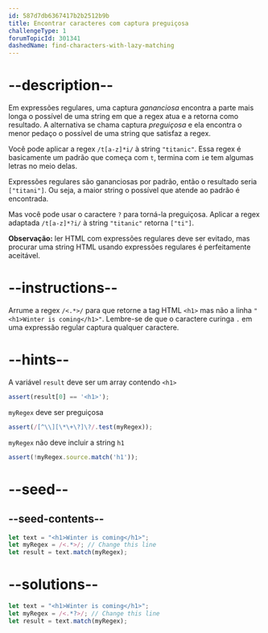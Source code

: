 ```yaml
---
id: 587d7db6367417b2b2512b9b
title: Encontrar caracteres com captura preguiçosa
challengeType: 1
forumTopicId: 301341
dashedName: find-characters-with-lazy-matching
---
```


# --description--

Em expressões regulares, uma captura <dfn>gananciosa</dfn> encontra a parte mais longa o possível de uma string em que a regex atua e a retorna como resultado. A alternativa se chama captura <dfn>preguiçosa</dfn> e ela encontra o menor pedaço o possível de uma string que satisfaz a regex.

Você pode aplicar a regex `/t[a-z]*i/` à string `"titanic"`. Essa regex é basicamente um padrão que começa com `t`, termina com `i`e tem algumas letras no meio delas.

Expressões regulares são gananciosas por padrão, então o resultado seria `["titani"]`. Ou seja, a maior string o possível que atende ao padrão é encontrada.

Mas você pode usar o caractere `?` para torná-la preguiçosa. Aplicar a regex adaptada `/t[a-z]*?i/` à string `"titanic"` retorna `["ti"]`.

**Observação:** ler HTML com expressões regulares deve ser evitado, mas procurar uma string HTML usando expressões regulares é perfeitamente aceitável.

# --instructions--

Arrume a regex `/<.*>/` para que retorne a tag HTML `<h1>` mas não a linha `"<h1>Winter is coming</h1>"`. Lembre-se de que o caractere curinga `.` em uma expressão regular captura qualquer caractere.

# --hints--

A variável `result` deve ser um array contendo `<h1>`

```js
assert(result[0] == '<h1>');
```

`myRegex` deve ser preguiçosa

```js
assert(/[^\\][\*\+\?]\?/.test(myRegex));
```

`myRegex` não deve incluir a string `h1`

```js
assert(!myRegex.source.match('h1'));
```

# --seed--

## --seed-contents--

```js
let text = "<h1>Winter is coming</h1>";
let myRegex = /<.*>/; // Change this line
let result = text.match(myRegex);
```

# --solutions--

```js
let text = "<h1>Winter is coming</h1>";
let myRegex = /<.*?>/; // Change this line
let result = text.match(myRegex);
```
